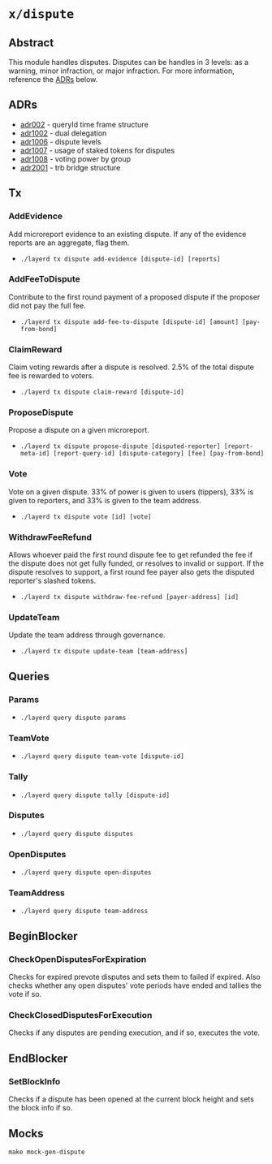 # `x/dispute`

## Abstract

This module handles disputes. Disputes can be handles in 3 levels: as a warning, minor infraction, or major infraction. For more information, reference the [ADRs](#adrs) below.

## ADRs

- [adr002](https://github.com/tellor-io/Layer/blob/main/docs/adr/adr002.md) - queryId time frame structure  
- [adr1002](https://github.com/tellor-io/Layer/blob/main/docs/adr/adr1002.md) - dual delegation  
- [adr1006](https://github.com/tellor-io/Layer/blob/main/docs/adr/adr1006.md) - dispute levels  
- [adr1007](https://github.com/tellor-io/Layer/blob/main/docs/adr/adr1007.md) - usage of staked tokens for disputes  
- [adr1008](https://github.com/tellor-io/Layer/blob/main/docs/adr/adr1008.md) - voting power by group  
- [adr2001](https://github.com/tellor-io/Layer/blob/main/docs/adr/adr2001.md) - trb bridge structure  

## Tx

### AddEvidence
Add microreport evidence to an existing dispute. If any of the evidence reports are an aggregate, flag them.  
- `./layerd tx dispute add-evidence [dispute-id] [reports]`

### AddFeeToDispute
Contribute to the first round payment of a proposed dispute if the proposer did not pay the full fee.  
- `./layerd tx dispute add-fee-to-dispute [dispute-id] [amount] [pay-from-bond]`

### ClaimReward
Claim voting rewards after a dispute is resolved. 2.5% of the total dispute fee is rewarded to voters.
- `./layerd tx dispute claim-reward [dispute-id]`

### ProposeDispute
Propose a dispute on a given microreport.  
- `./layerd tx dispute propose-dispute [disputed-reporter] [report-meta-id] [report-query-id] [dispute-category] [fee] [pay-from-bond]`

### Vote
Vote on a given dispute. 33% of power is given to users (tippers), 33% is given to reporters, and 33% is given to the team address.  
- `./layerd tx dispute vote [id] [vote]`

### WithdrawFeeRefund
Allows whoever paid the first round dispute fee to get refunded the fee if the dispute does not get fully funded, or resolves to invalid or support. If the dispute resolves to support, a first round fee payer also gets the disputed reporter's slashed tokens.  
- `./layerd tx dispute withdraw-fee-refund [payer-address] [id]`

### UpdateTeam
Update the team address through governance.
- `./layerd tx dispute update-team [team-address]`

## Queries

### Params
- `./layerd query dispute params`

### TeamVote
- `./layerd query dispute team-vote [dispute-id]`

### Tally
- `./layerd query dispute tally [dispute-id]`

### Disputes
- `./layerd query dispute disputes`

### OpenDisputes
- `./layerd query dispute open-disputes`

### TeamAddress
- `./layerd query dispute team-address`

## BeginBlocker
### CheckOpenDisputesForExpiration
Checks for expired prevote disputes and sets them to failed if expired. Also checks whether any open disputes' vote periods have ended and tallies the vote if so.

### CheckClosedDisputesForExecution
Checks if any disputes are pending execution, and if so, executes the vote.

## EndBlocker
### SetBlockInfo
Checks if a dispute has been opened at the current block height and sets the block info if so.


## Mocks

`make mock-gen-dispute`

